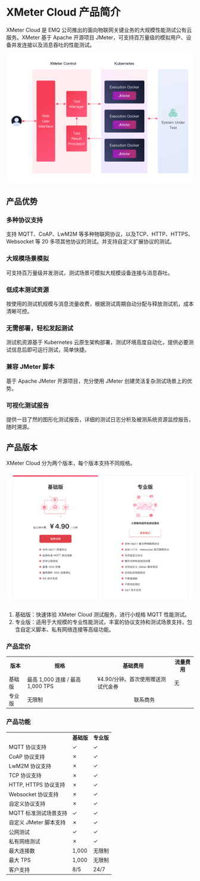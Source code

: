 # XMeter Cloud 产品简介

XMeter Cloud 是 EMQ 公司推出的面向物联网关键业务的大规模性能测试公有云服务。XMeter 基于 Apache 开源项目 JMeter，可支持百万量级的模拟用户、设备并发连接以及消息吞吐的性能测试。

![architecture](./_assets/architecture.png)

## 产品优势

### 多种协议支持

支持 MQTT、CoAP、LwM2M 等多种物联网协议，以及TCP、HTTP、HTTPS、Websocket 等 20 多项其他协议的测试。并支持自定义扩展协议的测试。

### 大规模场景模拟

可支持百万量级并发测试，测试场景可模拟大规模设备连接与消息吞吐。

### 低成本测试资源

按使用的测试机规模与消息流量收费，根据测试周期自动分配与释放测试机，成本清晰可控。

### 无需部署，轻松发起测试

测试机资源基于 Kubernetes 云原生架构部署，测试环境高度自动化，提供必要测试信息后即可运行测试，简单快捷。

### 兼容 JMeter 脚本

基于 Apache JMeter 开源项目，充分使用 JMeter 创建灵活复杂测试场景上的优势。

### 可视化测试报告

提供一目了然的图形化测试报告，详细的测试日志分析及被测系统资源监控报告，随时溯源。

## 产品版本

XMeter Cloud 分为两个版本，每个版本支持不同规格。

![products](./_assets/products.png)

1. 基础版：快速体验 XMeter Cloud 测试服务，进行小规格 MQTT 性能测试。
2. 专业版：适用于大规模的专业性能测试，丰富的协议支持和测试场景支持，包含自定义脚本、私有网络连接等高级功能。

### 产品定价

<table>
   <tr>
      <th>版本</th>
      <th>规格</th>
      <th>基础费用</th>
      <th>流量费用</th>
   </tr>
   <tr>
      <td>基础版</td>
      <td>最高 1,000 连接 / 最高 1,000 TPS</td>
      <td>¥4.90/分钟。首次使用赠送测试代金券</td>
      <td>无</td>
   </tr>
   <tr>
      <td>专业版</td>
      <td>无限制</td>
      <td colspan="2" align="center">联系商务</td>
   </tr>
</table>

### 产品功能

<table>
  <tr>
      <th></th>
      <th>基础版</th>
      <th>专业版</th>
    </tr>
   <tr>
      <td>MQTT 协议支持</td>
      <td>&#10003</td>
      <td>&#10003</td>
   </tr>
   <tr>
      <td>CoAP 协议支持</td>
      <td>&#10007</td>
      <td>&#10003</td>
   </tr>
   <tr>
      <td>LwM2M 协议支持</td>
      <td>&#10007</td>
      <td>&#10003</td>
   </tr>
   <tr>
      <td>TCP 协议支持</td>
      <td>&#10007</td>
      <td>&#10003</td>
   </tr>
   <tr>
      <td>HTTP, HTTPS 协议支持</td>
      <td>&#10007</td>
      <td>&#10003</td>
   </tr>
   <tr>
      <td>Websocket 协议支持</td>
      <td>&#10007</td>
      <td>&#10003</td>
   </tr>
   <tr>
      <td>自定义协议支持</td>
      <td>&#10007</td>
      <td>&#10003</td>
   </tr>
   <tr>
      <td>MQTT 标准测试场景支持</td>
      <td>&#10003</td>
      <td>&#10003</td>
   </tr>
   <tr>
      <td>自定义 JMeter 脚本支持</td>
      <td>&#10007</td>
      <td>&#10003</td>
   </tr>
   <tr>
      <td>公网测试</td>
      <td>&#10003</td>
      <td>&#10003</td>
   </tr>
   <tr>
      <td>私有网络测试</td>
      <td>&#10007</td>
      <td>&#10003</td>
   </tr>
   <tr>
      <td>最大连接数</td>
      <td>1,000</td>
      <td>无限制</td>
   </tr>
   <tr>
      <td>最大 TPS</td>
      <td>1,000</td>
      <td>无限制</td>
   </tr>
   <tr>
      <td>客户支持</td>
      <td>8/5</td>
      <td>24/7</td>
   </tr>
</table>

